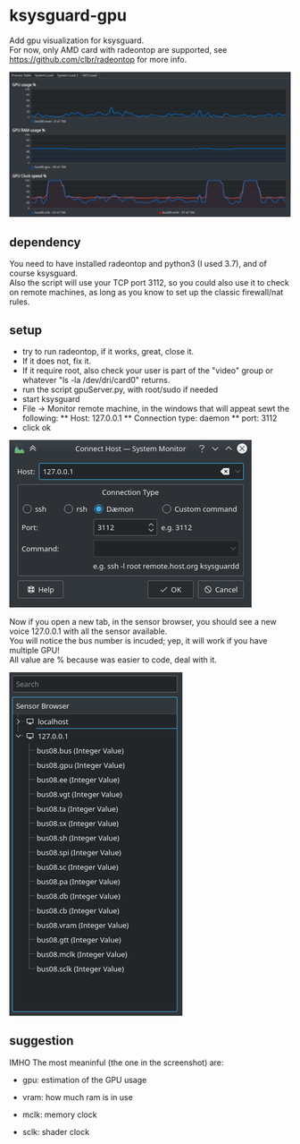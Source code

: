# ksysguard-gpu
Add gpu visualization for ksysguard.  
For now, only AMD card with radeontop are supported, see https://github.com/clbr/radeontop for more info. 

![Example](Result.png?raw=true "example")

## dependency
You need to have installed radeontop and python3 (I used 3.7), and of course ksysguard.  
Also the script will use your TCP port 3112, so you could also use it to check on remote machines, as long as you know to set up the classic firewall/nat rules.

## setup
* try to run radeontop, if it works, great, close it. 
* If it does not, fix it. 
* If it require root, also check your user is part of the "video" group or whatever "ls -la /dev/dri/card0" returns.
* run the script gpuServer.py, with root/sudo if needed
* start ksysguard
* File -> Monitor remote machine, in the windows that will appeat sewt the following:
** Host: 127.0.0.1
** Connection type: daemon
** port: 3112
* click ok

![Monitor remote machine in all its glory](Connect%20Host.png?raw=true "Monitor remote machine")

Now if you open a new tab, in the sensor browser, you should see a new voice 127.0.0.1 with all the sensor available.  
You will notice the bus number is incuded; yep, it will work if you have multiple GPU!  
All value are % because was easier to code, deal with it.  

![The list of the sensors](Sensors%20List.png?raw=true "Sensor list example")

## suggestion

IMHO The most meaninful (the one in the screenshot) are:

- gpu: estimation of the GPU usage

- vram: how much ram is in use

- mclk: memory clock
- sclk: shader clock
